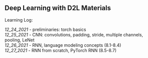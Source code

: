 ## Deep Learning with D2L Materials

Learning Log:

_12_24_2021_ - preliminaries: torch basics <br/>
_12_25_2021_ - CNN: convolutions, padding, stride, multiple channels, pooling, LeNet <br/>
_12_26_2021_ - RNN, language modeling concepts (8.1-8.4) <br/>
_12_27_2021_ - RNN from scratch, PyTorch RNN (8.5-8.7) <br/>
